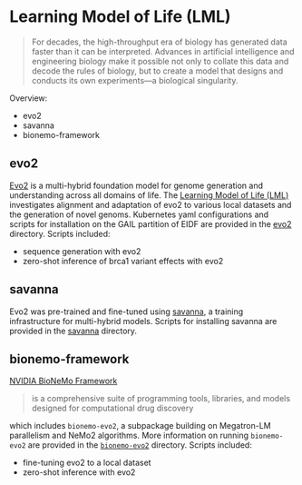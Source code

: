 # Learning Model of Life (LML)

> For decades, the high-throughput era of biology has generated data faster than it can be interpreted. Advances in artificial intelligence and engineering biology make it possible not only to collate this data and decode the rules of biology, but to create a model that designs and conducts its own experiments—a biological singularity.

Overview:

- evo2
- savanna
- bionemo-framework

## evo2

[Evo2](https://github.com/ArcInstitute/evo2) is a multi-hybrid foundation model for genome generation and understanding across all domains of life. The [Learning Model of Life (LML)](https://lml.ac.uk/) investigates alignment and adaptation of evo2 to various local datasets and the generation of novel genoms. Kubernetes yaml configurations and scripts for installation on the GAIL partition of EIDF are provided in the [evo2](evo2/) directory. Scripts included:
- sequence generation with evo2
- zero-shot inference of brca1 variant effects with evo2

## savanna

Evo2 was pre-trained and fine-tuned using [savanna](https://github.com/Zymrael/savanna), a training infrastructure for multi-hybrid models. Scripts for installing savanna are provided in the [savanna](savanna/) directory.

## bionemo-framework

[NVIDIA BioNeMo Framework](https://github.com/NVIDIA/bionemo-framework) 

> is a comprehensive suite of programming tools, libraries, and models designed for computational drug discovery

which includes `bionemo-evo2`, a subpackage building on Megatron-LM parallelism and NeMo2 algorithms. More information on running `bionemo-evo2` are provided in the [`bionemo-evo2`](bionemo-framework/) directory. Scripts included:
- fine-tuning evo2 to a local dataset
- zero-shot inference with evo2
